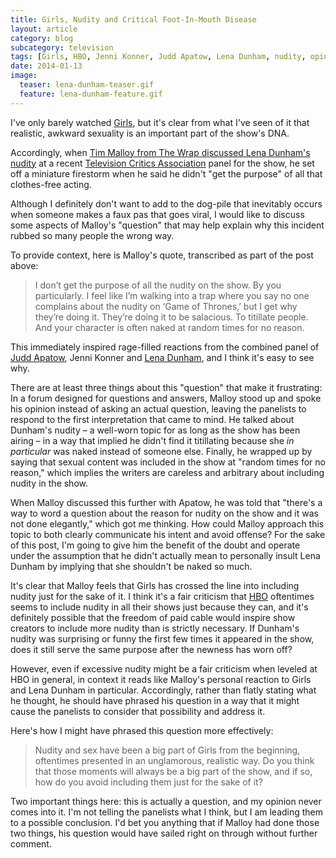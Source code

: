 ```yaml
---
title: Girls, Nudity and Critical Foot-In-Mouth Disease
layout: article
category: blog
subcategory: television
tags: [Girls, HBO, Jenni Konner, Judd Apatow, Lena Dunham, nudity, opinion, TCA, Television Critics Association]
date: 2014-01-13
image:
  teaser: lena-dunham-teaser.gif
  feature: lena-dunham-feature.gif
---
```


I've only barely watched [Girls][g], but it's clear from what I've seen of it that realistic, awkward sexuality is an important part of the show's DNA.

Accordingly, when [Tim Malloy from The Wrap discussed Lena Dunham's nudity][tw] at a recent [Television Critics Association][tca] panel for the show, he set off a miniature firestorm when he said he didn't "get the purpose" of all that clothes-free acting.

Although I definitely don't want to add to the dog-pile that inevitably occurs when someone makes a faux pas that goes viral, I would like to discuss some aspects of Malloy's "question" that may help explain why this incident rubbed so many people the wrong way.<!-- more -->

To provide context, here is Malloy's quote, transcribed as part of the post above:

> I don’t get the purpose of all the nudity on the show. By you particularly. I feel like I’m walking into a trap where you say no one complains about the nudity on ‘Game of Thrones,’ but I get why they’re doing it. They’re doing it to be salacious. To titillate people. And your character is often naked at random times for no reason.

This immediately inspired rage-filled reactions from the combined panel of [Judd Apatow][ja], Jenni Konner and [Lena Dunham][ld], and I think it's easy to see why.

There are at least three things about this "question" that make it frustrating: In a forum designed for questions and answers, Malloy stood up and spoke his opinion instead of asking an actual question, leaving the panelists to respond to the first interpretation that came to mind. He talked about Dunham's nudity – a well-worn topic for as long as the show has been airing – in a way that implied he didn't find it titillating because she *in particular* was naked instead of someone else. Finally, he wrapped up by saying that sexual content was included in the show at "random times for no reason," which implies the writers are careless and arbitrary about including nudity in the show.

When Malloy discussed this further with Apatow, he was told that "there's a way to word a question about the reason for nudity on the show and it was not done elegantly," which got me thinking. How could Malloy approach this topic to both clearly communicate his intent and avoid offense? For the sake of this post, I'm going to give him the benefit of the doubt and operate under the assumption that he didn't actually mean to personally insult Lena Dunham by implying that she shouldn't be naked so much.

It's clear that Malloy feels that Girls has crossed the line into including nudity just for the sake of it. I think it's a fair criticism that [HBO][h] oftentimes seems to include nudity in all their shows just because they can, and it's definitely possible that the freedom of paid cable would inspire show creators to include more nudity than is strictly necessary. If Dunham's nudity was surprising or funny the first few times it appeared in the show, does it still serve the same purpose after the newness has worn off?

However, even if excessive nudity might be a fair criticism when leveled at HBO in general, in context it reads like Malloy's personal reaction to Girls and Lena Dunham in particular. Accordingly, rather than flatly stating what he thought, he should have phrased his question in a way that it might cause the panelists to consider that possibility and address it.

Here's how I might have phrased this question more effectively:

> Nudity and sex have been a big part of Girls from the beginning, oftentimes presented in an unglamorous, realistic way. Do you think that those moments will always be a big part of the show, and if so, how do you avoid including them just for the sake of it?

Two important things here: this is actually a question, and my opinion never comes into it. I'm not telling the panelists what I think, but I am leading them to a possible conclusion. I'd bet you anything that if Malloy had done those two things, his question would have sailed right on through without further comment.

[g]: http://www.hbo.com/girls/index.html
[tw]: http://www.thewrap.com/judd-apatow-lena-dunham-get-mad-asking-shes-naked-much-girls/
[tca]: http://en.wikipedia.org/wiki/Television_Critics_Association
[ja]: http://www.twitter.com/juddapatow
[ld]: http://en.wikipedia.org/wiki/Lena_Dunham
[h]: http://www.hbo.com/